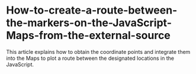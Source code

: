 # How-to-create-a-route-between-the-markers-on-the-JavaScript-Maps-from-the-external-source
This article explains how to obtain the coordinate points and integrate them into the Maps to plot a route between the designated locations in the JavaScript.
